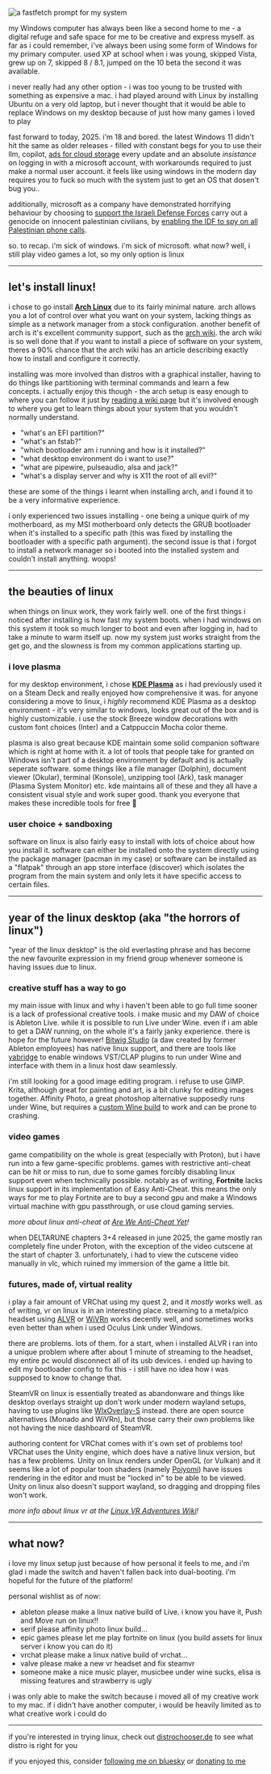 ![a fastfetch prompt for my system](/assets/blog_img/06092025-linux/fastfetch.png)

my Windows computer has always been like a second home to me - a
digital refuge and safe space for me to be creative and express
myself. as far as i could remember, i've always been using some 
form of Windows for my primary computer. used XP at school when
i was young, skipped Vista, grew up on 7, skipped 8 / 8.1, 
jumped on the 10 beta the second it was available.

i never really had any other option - i was too young to be 
trusted with something as expensive a mac. i had played around with
Linux by installing Ubuntu on a very old laptop, but i never
thought that it would be able to replace Windows on my desktop
because of just how many games i loved to play

fast forward to today, 2025. i'm 18 and bored. the latest Windows
11 didn't hit the same as older releases - filled with constant 
begs for you to use their llm, copilot, [ads for cloud storage](https://www.reddit.com/r/Windows11/comments/1eefr2m/windows_11_now_shows_a_fullscreen_popup_to_use/) 
every update and an absolute *insistance* on logging in with a
microsoft account, with workarounds required to just make a normal
user account. it feels like using windows in the modern day
requires you to fuck so much with the system just to get an OS that
dosen't bug you..

additionally, microsoft as a company have demonstrated horrifying
behaviour by choosing to [support the Israeli Defense Forces](https://www.theguardian.com/world/2025/jan/23/israeli-military-gaza-war-microsoft) carry out a genocide on innocent palestinian civilians, by [enabling the IDF to spy on all Palestinian phone calls](https://www.theguardian.com/world/2025/aug/06/microsoft-israeli-military-palestinian-phone-calls-cloud).

so. to recap. i'm sick of windows. i'm sick of microsoft. what now?
well, i still play video games a lot, so my only option is linux

---

## let's install linux!

i chose to go install [**Arch Linux**](https://archlinux.org/) due to
its fairly minimal nature. arch allows you a lot of control over
what you want on your system, lacking things as simple as a network
manager from a stock configuration. another benefit of arch is
it's excellent community support, such as the [arch wiki](https://wiki.archlinux.org/title/Main_page).
the arch wiki is so well done that if you want to install a piece
of software on your system, theres a 90% chance that the arch wiki
has an article describing exactly how to install and configure it
correctly.

installing was more involved than distros with a graphical 
installer, having to do things like partitioning with terminal
commands and learn a few concepts. i 
actually enjoy this though - the arch setup is easy enough to where
you can follow it just by [reading a wiki page](https://wiki.archlinux.org/title/Installation_guide) but it's involved enough
to where you get to learn things about your system that you
wouldn't normally understand. 

- "what's an EFI partition?"
- "what's an fstab?"
- "which bootloader am i running and how is it installed?"
- "what desktop environment do i want to use?"
- "what are pipewire, pulseaudio, alsa and jack?"
- "what's a display server and why is X11 the root of all evil?"

these are some of the things i learnt when installing arch, and i
found it to be a very informative experience.

i only experienced two issues installing - one being a unique
quirk of my motherboard, as my MSI motherboard only detects the
GRUB bootloader when it's installed to a specific path (this was
fixed by installing the bootloader with a specific path argument).
the second issue is that i forgot to install a network manager so
i booted into the installed system and couldn't install anything.
woops!

---

## the beauties of linux

when things on linux work, they work fairly well. one of the first
things i noticed after installing is how fast my system boots. when
i had windows on this system it took so much longer to boot and
even after logging in, had to take a minute to warm itself up. now
my system just works straight from the get go, and the slowness is
from my common applications starting up.

### i love plasma

for my desktop environment, i chose [**KDE Plasma**](https://kde.org/plasma-desktop/) 
as i had previously used it on a Steam Deck and really enjoyed 
how comprehensive it was. for anyone considering a move to linux,
i *highly* recommend KDE Plasma as a desktop environment - it's 
very similar to windows, looks great out of the box and is highly
customizable. i use the stock Breeze window decorations with
custom font choices (Inter) and a Catppuccin Mocha color theme.

plasma is also great because KDE maintain some solid companion
software which is right at home with it. a lot of tools that people
take for granted on Windows isn't part of a desktop environment by
default and is actually seperate software. some things like a file
manager (Dolphin), document viewer (Okular), terminal (Konsole), 
unzipping tool (Ark), task manager (Plasma System Monitor) etc.
kde maintains all of these and they all have a consistent visual
style and work super good. thank you everyone that makes these 
incredible tools for free 💜

### user choice + sandboxing

software on linux is also fairly easy to install with lots of
choice about how you install it. software can either be installed
onto the system directly using the package manager (pacman in my 
case) or software can be installed as a "flatpak" through an
app store interface (discover) which isolates the program from the 
main system and only lets it have specific access to certain files.

---

## year of the linux desktop (aka "the horrors of linux")

"year of the linux desktop" is the old everlasting phrase and has
become the new favourite expression in my friend group whenever someone
is having issues due to linux.

### creative stuff has a way to go

my main issue with linux and why i haven't been able to go full time
sooner is a lack of professional creative tools. i make music and my
DAW of choice is Ableton Live. while it is possible to run Live under
Wine. even if i am able to get a DAW running, on the whole it's a
fairly janky experience. there is hope for the future however! [Bitwig Studio](https://www.bitwig.com/) (a daw created by former Ableton employees) has native linux support, and there are
tools like [yabridge](https://github.com/robbert-vdh/yabridge) to enable windows VST/CLAP plugins to run under Wine and interface with
them in a linux host daw seamlessly.

i'm still looking for a good image editing program. i refuse to use GIMP. 
Krita, although great for painting and art, is a bit clunky for 
editing images together. Affinity Photo, a great photoshop
alternative supposedly runs under Wine, but requires a [custom Wine build](https://gitlab.winehq.org/ElementalWarrior/wine) 
to work and can be prone to crashing.

### video games

game compatibility on the whole is great (especially with Proton), but
i have run into a few game-specific problems. games with restrictive
anti-cheat can be hit or miss to run, due to some games forcibly 
disabling linux support even when technically possible. notably as of writing, **Fortnite** 
lacks linux support in its implementation of Easy Anti-Cheat. this means the only ways
for me to play Fortnite are to buy a second gpu and make a 
Windows virtual machine with gpu passthrough, or use cloud gaming servies.

*more about linux anti-cheat at [Are We Anti-Cheat Yet](https://areweanticheatyet.com/)!*

when DELTARUNE chapters 3+4 released in june 2025, the game mostly
ran completely fine under Proton, with the exception of the video
cutscene at the start of chapter 3. unfortunately, i had to view
the cutscene video manually in vlc, which ruined my immersion of
the game a little bit.

### futures, made of, virtual reality

i play a fair amount of VRChat using my quest 2, and it *mostly* works well. as of writing, vr on linux is in an
interesting place. streaming to a meta/pico headset using [ALVR](https://github.com/alvr-org/ALVR)
or [WiVRn](https://github.com/WiVRn/WiVRn) works decently well, 
and sometimes works even better than when i used Oculus Link under 
Windows.

there are problems. lots of them. for a start, when i installed ALVR i ran into a unique problem where after about
1 minute of streaming to the headset, my entire pc would disconnect
all of its usb devices. i ended up having to edit my bootloader
config to fix this - i still have no idea how i was supposed to 
know to change that.

SteamVR on linux is essentially treated as abandonware and things like desktop 
overlays straight up don't work under modern wayland setups, 
having to use plugins like [WlxOverlay-S](https://github.com/galister/wlx-overlay-s) instead. there are open source 
alternatives (Monado and WiVRn), but those carry their own 
problems like not having the nice dashboard of SteamVR.

authoring content for VRChat comes with it's own set of problems
too! VRChat uses the Unity engine, which does have a native linux
version, but has a few problems. Unity on linux renders under
OpenGL (or Vulkan) and it seems like a lot of popular toon shaders
(namely [Poiyomi](https://www.poiyomi.com/)) have issues rendering
in the editor and must be "locked in" to be able to be viewed.
Unity on linux also doesn't support wayland, so dragging and
dropping files won't work.

*more info about linux vr at the [Linux VR Adventures Wiki](https://lvra.github.io)!*

---

## what now?
i love my linux setup just because of how personal it feels to me,
and i'm glad i made the switch and haven't fallen back into
dual-booting. i'm hopeful for the future of the platform!

personal wishlist as of now:
- ableton please make a linux native build of Live. i know you have it, Push and Move run on linux!!
- serif please affinity photo linux build...
- epic games please let me play fortnite on linux (you build assets for linux server i know you can do it)
- vrchat please make a linux native build of vrchat...
- valve please make a new vr headset and fix steamvr
- someone make a nice music player, musicbee under wine sucks,
elisa is missing features and strawberry is ugly

i was only able to make the switch because i moved all of my 
creative work to my mac. if i didn't have another computer, i 
would be heavily limited as to what creative work i could do

---

if you're interested in trying linux, check out 
[distrochooser.de](https://distrochooser.de/) to see what distro
is right for you

if you enjoyed this, consider [following me on bluesky](https://bsky.app/profile/mae.wtf) or [donating to me](https://ko-fi.com/vimae)